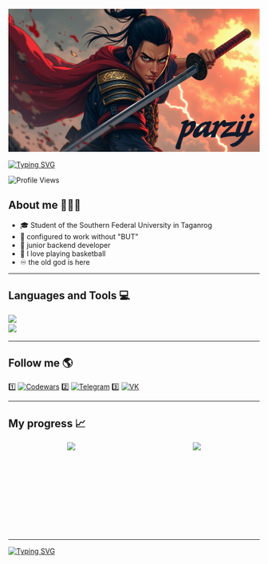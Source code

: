 ![Header](https://github.com/parzij/parzij/blob/main/assets/Gitlogo.jpeg)


[![Typing SVG](https://readme-typing-svg.herokuapp.com?font=Fira+Code&weight=700&size=35&duration=3500&pause=1000&color=545454&center=true&vCenter=true&width=700&height=100&lines=Hello+everyone%F0%9F%91%8B+I'm+parzij+%F0%9F%94%A5)](https://git.io/typing-svg)

![Profile Views](https://komarev.com/ghpvc/?username=parzij&color=blue&style=for-the-badge)

## **About me 🧑🏽‍💻**

- 🎓 Student of the Southern Federal University in Taganrog
- 🦾 configured to work without "BUT"
- 💾 junior backend developer
- 🏀 I love playing basketball
- ♾️ the old god is here

---

## **Languages and Tools 💻** 

<div align="left">
    <a href="https://skillicons.dev">
        <img src="https://skillicons.dev/icons?i=c,cpp,go,javascript,html,css" />
    </a>
    <br>
    <a href="https://skillicons.dev">
        <img src="https://skillicons.dev/icons?i=github,git,nodejs,windows,postgresql,vscode" />
    </a>
</div>

---

## **Follow me 🌎**

1️⃣ [![Codewars](https://img.shields.io/badge/Codewars-%23B1361E?style=for-the-badge&logo=codewars&logoColor=white)](https://www.codewars.com/users/parzij)
2️⃣ [![Telegram](https://img.shields.io/badge/Telegram-%2300A2E8?style=for-the-badge&logo=telegram&logoColor=white)](https://t.me/parzij)
3️⃣ [![VK](https://img.shields.io/badge/VK-%23009CFF?style=for-the-badge&logo=vk&logoColor=white)](https://vk.com/parziii)

---

## **My progress 📈**

<div style="display: flex; justify-content: space-between; align-items: center; width: 100%;">
  <a href="https://github.com/parzij/github-readme-stats" style="flex-grow: 1; display: flex; justify-content: center;">
    <img src="https://github-readme-stats.vercel.app/api?username=parzij&show_icons=true&theme=monokai&border_radius=10&hide_border=true&hide=prs,issues&custom_title=parzi" style="height: 180px; max-height: 100%; width: auto;" />
  </a>
  <a href="https://github.com/anuraghazra/github-readme-stats" style="flex-grow: 1; display: flex; justify-content: center;">
    <img src="https://github-readme-stats.vercel.app/api/top-langs/?username=parzij&layout=compact&langs_count=5&theme=monokai&hide_border=true&border_radius=10" style="height: 180px; max-height: 100%; width: auto;" />
  </a>
</div>


---

[![Typing SVG](https://readme-typing-svg.herokuapp.com?font=Fira+Code&weight=700&size=35&duration=3500&pause=1000&color=545454&center=true&vCenter=true&width=700&height=100&lines=See+you+later+%F0%9F%91%80)](https://git.io/typing-svg)
